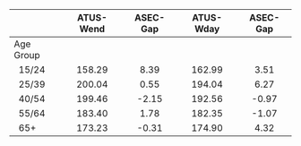 
|                      |    ATUS-Wend |     ASEC-Gap |    ATUS-Wday |     ASEC-Gap |
| -------------------- | :----------: | :----------: | :----------: | :----------: |
| Age Group            |              |              |              |              |
| &nbsp;&nbsp;15/24    |       158.29 |         8.39 |       162.99 |         3.51 |
| &nbsp;&nbsp;25/39    |       200.04 |         0.55 |       194.04 |         6.27 |
| &nbsp;&nbsp;40/54    |       199.46 |        -2.15 |       192.56 |        -0.97 |
| &nbsp;&nbsp;55/64    |       183.40 |         1.78 |       182.35 |        -1.07 |
| &nbsp;&nbsp;65+      |       173.23 |        -0.31 |       174.90 |         4.32 |


